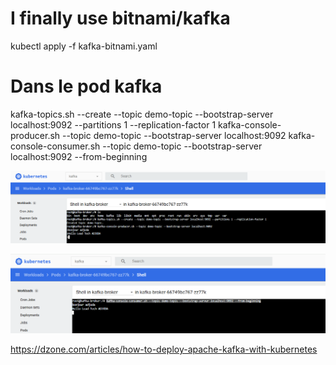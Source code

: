 # I finally use bitnami/kafka 
  kubectl apply -f kafka-bitnami.yaml

# Dans le pod kafka

kafka-topics.sh --create --topic demo-topic --bootstrap-server localhost:9092 --partitions 1 --replication-factor 1
kafka-console-producer.sh --topic demo-topic --bootstrap-server localhost:9092
kafka-console-consumer.sh --topic demo-topic --bootstrap-server localhost:9092 --from-beginning


![img.png](img.png)

![img_1.png](img_1.png)

https://dzone.com/articles/how-to-deploy-apache-kafka-with-kubernetes